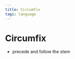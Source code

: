```yaml
---
title: Circumfix
tags: language
---
```


# Circumfix
- precede and follow the stem
























































































